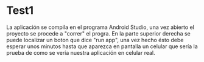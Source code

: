 # Test1
La aplicación se compila en el programa Android Studio, una vez abierto el proyecto se procede a "correr" el progra. En la parte superior derecha se puede localizar
un boton que dice "run app", una vez hecho ésto debe esperar unos minutos hasta que aparezca en pantalla un celular que sería  la prueba de como se vería nuestra aplicación en 
celular real.

